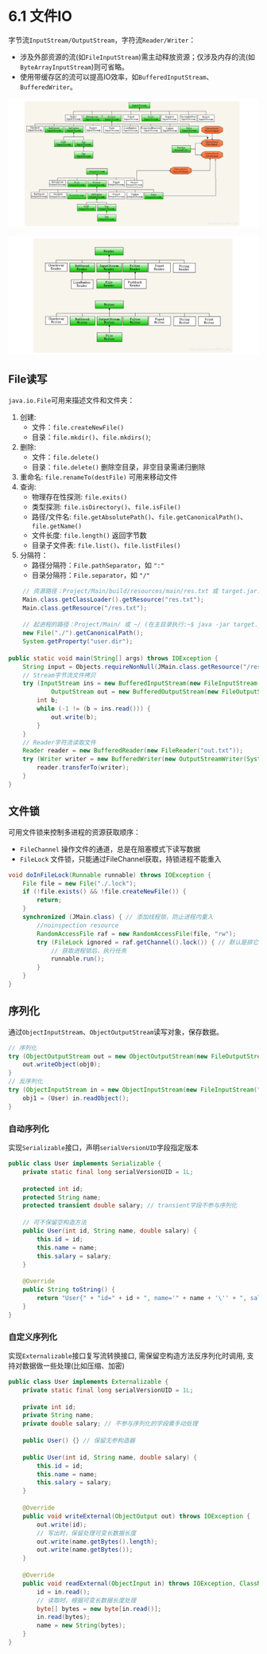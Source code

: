 # 6.1 文件IO
字节流`InputStream/OutputStream`，字符流`Reader/Writer`：
- 涉及外部资源的流(如`FileInputStream`)需主动释放资源；仅涉及内存的流(如`ByteArrayInputStream`)则可省略。
- 使用带缓存区的流可以提高IO效率，如`BufferedInputStream`、`BufferedWriter`。

![字节流Input/OutputStream](../.asset/stream.png)

![字符流Reader/Writer](../.asset/rwer.png)

## File读写
`java.io.File`可用来描述文件和文件夹：
1. 创建:
    - 文件：`file.createNewFile()`
    - 目录：`file.mkdir()`、`file.mkdirs()`;
2. 删除:
    - 文件：`file.delete()`
    - 目录：`file.delete()` 删除空目录，非空目录需递归删除
3. 重命名: `file.renameTo(destFile)` 可用来移动文件
4. 查询:
    - 物理存在性探测: `file.exits()`
    - 类型探测: `file.isDirectory()`、`file.isFile()`
    - 路径/文件名: `file.getAbsolutePath()`、`file.getCanonicalPath()`、`file.getName()`
    - 文件长度: `file.length()` 返回字节数
    - 目录子文件表: `file.list()`、`file.listFiles()`
5. 分隔符：
    - 路径分隔符：`File.pathSeparator`，如 `":"`
    - 目录分隔符：`File.separator`，如 `"/"`

```java
    // 资源路径：Project/Main/build/resources/main/res.txt 或 target.jar!/res.txt
    Main.class.getClassLoader().getResource("res.txt");
    Main.class.getResource("/res.txt");

    // 起进程的路径：Project/Main/ 或 ~/ (在主目录执行:~$ java -jar target.jar)
    new File("./").getCanonicalPath();
    System.getProperty("user.dir");

public static void main(String[] args) throws IOException {
    String input = Objects.requireNonNull(JMain.class.getResource("/res.txt")).getFile();
    // Stream字节流文件拷贝
    try (InputStream ins = new BufferedInputStream(new FileInputStream(input));
            OutputStream out = new BufferedOutputStream(new FileOutputStream("out.txt"))) {
        int b;
        while (-1 != (b = ins.read())) {
            out.write(b);
        }
    }
    // Reader字符流读取文件
    Reader reader = new BufferedReader(new FileReader("out.txt"));
    try (Writer writer = new BufferedWriter(new OutputStreamWriter(System.out))) {
        reader.transferTo(writer);
    }
}
```

## 文件锁
可用文件锁来控制多进程的资源获取顺序：
- `FileChannel` 操作文件的通道，总是在阻塞模式下读写数据
- `FileLock` 文件锁，只能通过FileChannel获取，持锁进程不能重入

```java
void doInFileLock(Runnable runnable) throws IOException {
    File file = new File("./.lock");
    if (!file.exists() && !file.createNewFile()) {
        return;
    }
    synchronized (JMain.class) { // 添加线程锁，防止进程内重入
        //noinspection resource
        RandomAccessFile raf = new RandomAccessFile(file, "rw");
        try (FileLock ignored = raf.getChannel().lock()) { // 默认是排它锁
            // 获取进程锁后，执行任务
            runnable.run();
        }
    }
}
```

## 序列化
通过`ObjectInputStream`、`ObjectOutputStream`读写对象，保存数据。

```java
// 序列化
try (ObjectOutputStream out = new ObjectOutputStream(new FileOutputStream("data.obj"))) {
    out.writeObject(obj0);
}
// 反序列化
try (ObjectInputStream in = new ObjectInputStream(new FileInputStream("data.obj"))) {
    obj1 = (User) in.readObject();
}
```

### 自动序列化
实现`Serializable`接口，声明`serialVersionUID`字段指定版本

```java
public class User implements Serializable {
    private static final long serialVersionUID = 1L;

    protected int id;
    protected String name;
    protected transient double salary; // transient字段不参与序列化

    // 可不保留空构造方法
    public User(int id, String name, double salary) {
        this.id = id;
        this.name = name;
        this.salary = salary;
    }

    @Override
    public String toString() {
        return "User{" + "id=" + id + ", name='" + name + '\'' + ", salary=" + salary +'}';
    }
}
```

### 自定义序列化
实现`Externalizable`接口复写流转换接口, 需保留空构造方法反序列化时调用, 支持对数据做一些处理(比如压缩、加密)

```java
public class User implements Externalizable {
    private static final long serialVersionUID = 1L;

    private int id;
    private String name;
    private double salary; // 不参与序列化的字段需手动处理

    public User() {} // 保留无参构造器

    public User(int id, String name, double salary) {
        this.id = id;
        this.name = name;
        this.salary = salary;
    }

    @Override
    public void writeExternal(ObjectOutput out) throws IOException {
        out.write(id);
        // 写出时，保留处理可变长数据长度
        out.write(name.getBytes().length);
        out.write(name.getBytes());
    }

    @Override
    public void readExternal(ObjectInput in) throws IOException, ClassNotFoundException {
        id = in.read();
        // 读取时，根据可变长数据长度处理
        byte[] bytes = new byte[in.read()];
        in.read(bytes);
        name = new String(bytes);
    }
}
```
